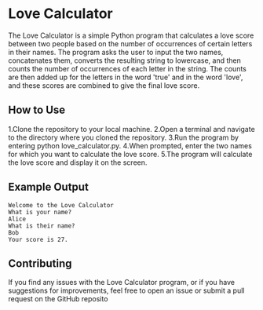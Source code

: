 # Love Calculator

The Love Calculator is a simple Python program that calculates a love score between two people based on the number of occurrences of certain letters in their names. The program asks the user to input the two names, concatenates them, converts the resulting string to lowercase, and then counts the number of occurrences of each letter in the string. The counts are then added up for the letters in the word 'true' and in the word 'love', and these scores are combined to give the final love score.

## How to Use
1.Clone the repository to your local machine.
2.Open a terminal and navigate to the directory where you cloned the repository.
3.Run the program by entering python love_calculator.py.
4.When prompted, enter the two names for which you want to calculate the love score.
5.The program will calculate the love score and display it on the screen.

## Example Output
```
Welcome to the Love Calculator
What is your name?
Alice
What is their name?
Bob
Your score is 27.
```

## Contributing
If you find any issues with the Love Calculator program, or if you have suggestions for improvements, feel free to open an issue or submit a pull request on the GitHub reposito
